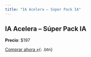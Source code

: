 ```yaml
---
title: "IA Acelera – Súper Pack IA"
---
```


## IA Acelera – Súper Pack IA

**Precio**: $197

[Comprar ahora »](https://go.hotmart.com/AFILIADO123?ap=U98975639B){: .btn}
